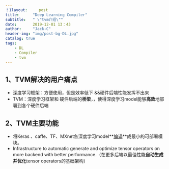 ```yaml
---
！1layout:     post
title:      "Deep Learning Compiler"
subtitle:   " \"tvm介绍\""
date:       2019-12-01 13：43
author:     "Jack-C"
header-img: "img/post-bg-DL.jpg"
catalog: true
tags:
    - DL
    - Compiler
    - tvm
---
```


## 1、TVM解决的用户痛点

- 深度学习框架：方便使用，但是效率低下 &&硬件后端性能发挥不出来
- TVM：深度学习框架和 硬件后端的**桥梁**，，使得深度学习model能够**高效**地部署到各个硬件后端

## 2、TVM主要功能

- 将Keras 、caffe、TF、MXnet各深度学习model**<u>编译</u>**成最小的可部署模块。
- Infrastructure to automatic generate and optimize tensor operators on more backend with better performance.（在更多后端以最佳性能**自动生成并优化**tensor operators的基础架构）



